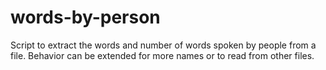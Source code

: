 # words-by-person
Script to extract the words and number of words spoken by people from a file. Behavior can be extended for more names or to read from other files.
